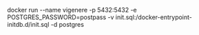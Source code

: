 docker run --name vigenere -p 5432:5432 -e POSTGRES_PASSWORD=postpass -v init.sql:/docker-entrypoint-initdb.d/init.sql -d postgres
